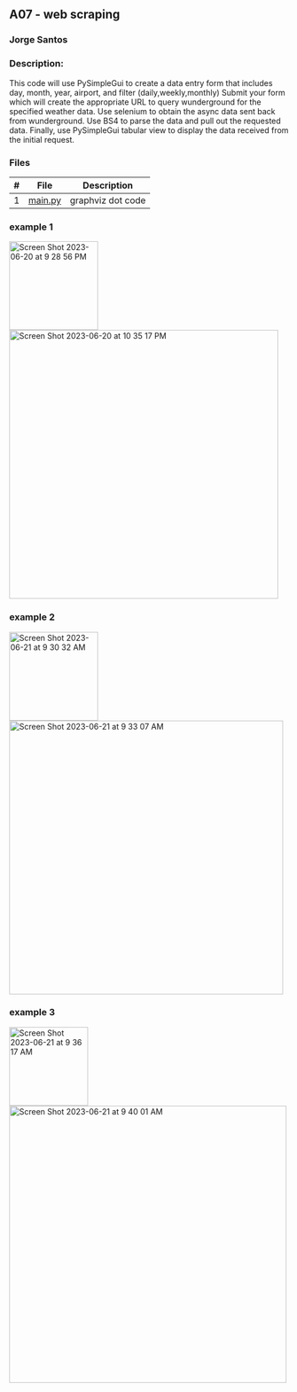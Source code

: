 ## A07 - web scraping
### Jorge Santos
### Description:

This code will use PySimpleGui to create a data entry form that includes day, month, year, airport, and filter (daily,weekly,monthly)
Submit your form which will create the appropriate URL to query wunderground for the specified weather data.
Use selenium to obtain the async data sent back from wunderground.
Use BS4 to parse the data and pull out the requested data.
Finally, use PySimpleGui tabular view to display the data received from the initial request.

### Files

|   #   | File            | Description                                        |
| :---: | --------------- | -------------------------------------------------- |
|   1   | [main.py](https://github.com/jorcsan/4883-SoftwareTools-Santos/blob/main/Assignments/A01/bst.dot)| graphviz dot code     |


### example 1

<img width="160" alt="Screen Shot 2023-06-20 at 9 28 56 PM" src="https://github.com/jorcsan/4883-SoftwareTools-Santos/assets/123038198/09aa2391-6324-4190-8bf9-44cb8f56a744">
<img width="485" alt="Screen Shot 2023-06-20 at 10 35 17 PM" src="https://github.com/jorcsan/4883-SoftwareTools-Santos/assets/123038198/3241747d-786d-4edf-aa8b-a8b87bee7888">

### example 2

<img width="160" alt="Screen Shot 2023-06-21 at 9 30 32 AM" src="https://github.com/jorcsan/4883-SoftwareTools-Santos/assets/123038198/25ac9a95-469d-4cc1-bb04-482202a97766">
<img width="494" alt="Screen Shot 2023-06-21 at 9 33 07 AM" src="https://github.com/jorcsan/4883-SoftwareTools-Santos/assets/123038198/10e72aea-3e41-4d40-b121-f419237033c3">


### example 3

<img width="142" alt="Screen Shot 2023-06-21 at 9 36 17 AM" src="https://github.com/jorcsan/4883-SoftwareTools-Santos/assets/123038198/4abf2856-7dc4-49d5-8f33-0cc1446a1138">
<img width="500" alt="Screen Shot 2023-06-21 at 9 40 01 AM" src="https://github.com/jorcsan/4883-SoftwareTools-Santos/assets/123038198/fa33b6fd-c465-4d7d-85e3-4f86eacba80e">

